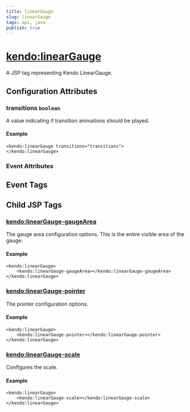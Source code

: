 ```yaml
---
title: linearGauge
slug: linearGauge
tags: api, java
publish: true
---
```


# <kendo:linearGauge>
A JSP tag representing Kendo LinearGauge.

## Configuration Attributes


### transitions `boolean`

A value indicating if transition animations should be played.

#### Example
    <kendo:linearGauge transitions="transitions">
    </kendo:linearGauge>



### Event Attributes

## Event Tags
   

## Child JSP Tags

### [<kendo:linearGauge-gaugeArea>](/api/wrappers/jsp/lineargauge/gaugearea)

The gauge area configuration options.
This is the entire visible area of the gauge.

#### Example

    <kendo:linearGauge>
        <kendo:linearGauge-gaugeArea></kendo:linearGauge-gaugeArea>
    </kendo:linearGauge>
 
### [<kendo:linearGauge-pointer>](/api/wrappers/jsp/lineargauge/pointer)

The pointer configuration options.

#### Example

    <kendo:linearGauge>
        <kendo:linearGauge-pointer></kendo:linearGauge-pointer>
    </kendo:linearGauge>
 
### [<kendo:linearGauge-scale>](/api/wrappers/jsp/lineargauge/scale)

Configures the scale.

#### Example

    <kendo:linearGauge>
        <kendo:linearGauge-scale></kendo:linearGauge-scale>
    </kendo:linearGauge>
 
